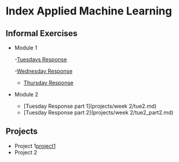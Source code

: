 # Index Applied Machine Learning

## Informal Exercises
- Module 1
  
  -[Tuesdays Response](tues1.md)
  
  -[Wednesday Response](wed1.md)
  - [Thursday Response](thur1.md)

  
- Module 2
  - [Tuesday Response part 1](projects/week 2/tue2.md)
  - [Tuesday Response part 2](projects/week 2/tue2_part2.md)



## Projects

- Project 1[project1](projects/project1/project1_revised.md)
- Project 2